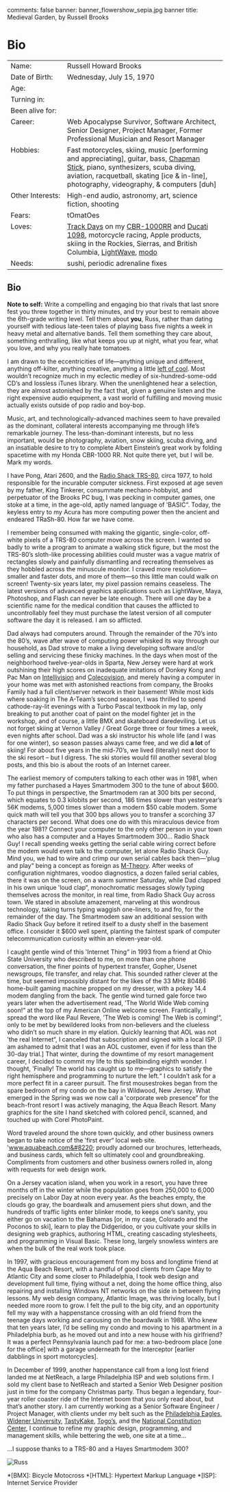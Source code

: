 comments: false
banner: banner_flowershow_sepia.jpg
banner title: Medieval Garden, by Russell Brooks

# Bio

<table border="0" cellspacing="1" cellpadding="4" id="bio_table">
<tr>
    <td class="row">
        Name:</td>
    <td class="row">
        Russell Howard Brooks</td>
</tr>
<tr>
    <td class="altrow">
        Date of Birth:</td>
    <td class="altrow">
        Wednesday, July 15, 1970</td>
</tr>
<tr>
    <td class="row">
        Age:</td>
    <td class="row">
        <script type="text/javascript">
            document.write(age);
        </script></td>
</tr>
<tr>
    <td class="altrow">
        Turning <script type="text/javascript">
            document.write(age2);
        </script> in:</td>
    <td class="altrow" id="nextBirthday"></td>
</tr>
<tr>
    <td class="row" nowrap="nowrap">
        Been alive for:</td>
    <td class="row" id="beenAlive"></td>
</tr>
<tr>
    <td class="altrow" valign="top">
        Career:</td>
    <td class="altrow">
        Web Apocalypse Survivor, Software Architect, Senior Designer,
        Project Manager, Former Professional Musician and Resort Manager</td>
</tr>
<tr>
    <td class="row" valign="top">
        Hobbies:</td>
    <td class="row">
        Fast motorcycles, skiing, music [performing and appreciating], guitar, bass,
        <a href="http://www.stick.com/">Chapman Stick</a>,
        piano, synthesizers, scuba diving, aviation, racquetball, skating [ice &#38;
        in-line], photography, videography, &#38; computers [duh]</td>
</tr>
<tr>
    <td class="altrow" valign="top" nowrap="nowrap">
        Other Interests:</td>
    <td class="altrow">
        High-end audio, astronomy, art, science fiction, shooting</td>
</tr>
<tr>
    <td class="row">
        Fears:</td>
    <td class="row">
        tOmatOes</td>
</tr>
<tr>
    <td class="altrow" valign="top">
        Loves:</td>
    <td class="altrow">
        <a href="http://www.nesba.com/">Track Days</a> on my <a href="http://en.wikipedia.org/wiki/Honda_CBR1000RR"><span class="caps">CBR</span>-1000RR</a> and <a href="http://en.wikipedia.org/wiki/Ducati_1098">Ducati 1098</a>, motorcycle racing, Apple products, skiing in the Rockies, Sierras, and British Columbia, <a href="http://www.lightwave3d.com/">LightWave</a>, <a href="http://www.luxology.com/">modo</a></td>
</tr>
<tr>
    <td class="row">
        Needs:</td>
    <td class="row">
        sushi, periodic adrenaline fixes</td>
</tr>
</table>

## Bio

**Note to self:** Write a compelling and engaging bio that rivals that last snore fest you threw together in thirty minutes, and try your best to remain above the 6th-grade writing level. Tell them about **you**, Russ, rather than dating yourself with tedious late-teen tales of playing bass five nights a week in heavy metal and alternative bands. Tell them something they care about, something enthralling, like what keeps you up at night, what you fear, what you love, and why you really hate tomatoes.

I am drawn to the eccentricities of life—anything unique and different, anything off-kilter, anything creative, anything a little [left of cool](http://www.flecktones.com/). Most wouldn&#8217;t recognize much in my eclectic medley of six-hundred-some-odd CD&#8217;s and lossless iTunes library. When the unenlightened hear a selection, they are almost astonished by the fact that, given a genuine listen and the right expensive audio equipment, a vast world of fulfilling and moving music actually exists outside of pop radio and boy-bop.

Music, art, and technologically-advanced machines seem to have prevailed as the dominant, collateral interests accompanying me through life&#8217;s remarkable journey. The less-than-dominant interests, but no less important, would be photography, aviation, snow skiing, scuba diving, and an insatiable desire to try to complete Albert Einstein&#8217;s great work by folding spacetime with my Honda CBR-1000 RR. Not quite there yet, but I will be. Mark my words.

I have Pong, Atari 2600, and the [Radio Shack TRS-80](http://oldcomputers.net/trs80i.html), circa 1977, to hold responsible for the incurable computer sickness. First exposed at age seven by my father, King Tinkerer, consummate mechano-hobbyist, and perpetuator of the Brooks PC bug, I was pecking in computer games, one stoke at a time, in the age-old, aptly named language of &#8219;BASIC&#8220;. Today, the keyless entry to my Acura has more computing power then the ancient and endeared TRaSh-80. How far we have come.

I remember being consumed with making the gigantic, single-color, off-white pixels of a TRS-80 computer move across the screen. I wanted so badly to write a program to animate a walking stick figure, but the most the TRS-80&#8217;s sloth-like processing abilities could muster was a vague matrix of rectangles slowly and painfully dismantling and recreating themselves as they hobbled across the minuscule monitor. I craved more resolution—smaller and faster dots, and more of them—so this little man could walk on screen! Twenty-six years later, my pixel passion remains ceaseless. The latest versions of advanced graphics applications such as LightWave, Maya, Photoshop, and Flash can never be late enough. There will one day be a scientific name for the medical condition that causes the afflicted to uncontrollably feel they must purchase the latest version of all computer software the day it is released. I am so afflicted.

Dad always had computers around. Through the remainder of the 70&#8217;s into the 80&#8217;s, wave after wave of computing power whisked its way through our household, as Dad strove to make a living developing software and/or selling and servicing these finicky machines. In the days when most of the neighborhood twelve-year-olds in Sparta, New Jersey were hard at work outshining their high scores on inadequate imitations of Donkey Kong and Pac Man on [Intellivision](http://www.intellivisionlives.com/) and [Colecovision](http://www.colecovision.com/), and merely having a computer in your home was met with astonished reactions from company, the Brooks Family had a full client/server network in their basement! While most kids where soaking in The A-Team&#8217;s second season, I was thrilled to spend cathode-ray-lit evenings with a Turbo Pascal textbook in my lap, only breaking to put another coat of paint on the model fighter jet in the workshop, and of course, a little BMX and skateboard daredeviling. Let us not forget skiing at Vernon Valley / Great Gorge three or four times a week, even nights after school. Dad was a ski instructor his whole life (and I was for one winter), so season passes always came free, and we did **a lot** of skiing! For about five years in the mid-70&#8217;s, we lived (literally) next door to the ski resort – but I digress. The ski stories would fill another several blog posts, and this bio is about the roots of an Internet career.

The earliest memory of computers talking to each other was in 1981, when my father purchased a Hayes Smartmodem 300 to the tune of about $600. To put things in perspective, the Smartmodem ran at 300 bits per second, which equates to 0.3 kilobits per second, 186 times slower than yesteryear&#8217;s 56K modems, 5,000 times slower than a modern $50 cable modem. Some quick math will tell you that 300 bps allows you to transfer a scorching 37 characters per second. What does one do with this miraculous device from the year 1981? Connect your computer to the only other person in your town who also has a computer and a Hayes Smartmodem 300... Radio Shack Guy! I recall spending weeks getting the serial cable wiring correct before the modem would even talk to the computer, let alone Radio Shack Guy. Mind you, we had to wire and crimp our own serial cables back then—&#8219;plug and play&#8220; being a concept as foreign as [M-Theory](http://www.damtp.cam.ac.uk/user/gr/public/qg_ss.html). After weeks of configuration nightmares, voodoo diagnostics, a dozen failed serial cables, there it was on the screen, on a warm summer Saturday, while Dad clapped in his own unique &#8219;loud clap&#8220;, monochromatic messages slowly typing themselves across the monitor, in real time, from Radio Shack Guy across town. We stared in absolute amazement, marveling at this wondrous technology, taking turns typing waggish one-liners, to and fro, for the remainder of the day. The Smartmodem saw an additional session with Radio Shack Guy before it retired itself to a dusty shelf in the basement office. I consider it $600 well spent, planting the faintest spark of computer telecommunication curiosity within an eleven-year-old.

I caught gentle wind of this &#8219;Internet Thing&#8220; in 1993 from a friend at Ohio State University who described to me, on more than one phone conversation, the finer points of hypertext transfer, Gopher, Usenet newsgroups, file transfer, and relay chat. This sounded rather clever at the time, but seemed impossibly distant for the likes of the 33 MHz 80486 home-built gaming machine propped on my dresser, with a pokey 14.4 modem dangling from the back. The gentle wind turned gale force two years later when the advertisement read, &#8219;The World Wide Web coming soon!&#8220; at the top of my American Online welcome screen. Frantically, I spread the word like Paul Revere, &#8217;The Web is coming! The Web is coming!&#8220;, only to be met by bewildered looks from non-believers and the clueless who didn&#8217;t so much share in my elation. Quickly learning that AOL was not &#8219;the real Internet&#8220;, I canceled that subscription and signed with a local ISP. \[I am ashamed to admit that I was an AOL customer, even if for less than the 30-day trial.\] That winter, during the downtime of my resort management career, I decided to commit my life to this spellbinding eighth wonder. I thought, &#8219;Finally! The world has caught up to me—graphics to satisfy the right hemisphere and programming to nurture the left.&#8220; I couldn&#8217;t ask for a more perfect fit in a career pursuit. The first mousestrokes began from the spare bedroom of my condo on the bay in Wildwood, New Jersey. What emerged in the Spring was we now call a &#8219;corporate web presence&#8220; for the beach-front resort I was actively managing, the Aqua Beach Resort. Many graphics for the site I hand sketched with colored pencil, scanned, and touched up with Corel PhotoPaint.

Word traveled around the shore town quickly, and other business owners began to take notice of the &#8219;first ever&#8220; local web site. &#8219;www.aquabeach.com&#8220; proudly adorned our brochures, letterheads, and business cards, which felt so ultimately cool and groundbreaking. Compliments from customers and other business owners rolled in, along with requests for web design work.

On a Jersey vacation island, when you work in a resort, you have three months off in the winter while the population goes from 250,000 to 6,000 precisely on Labor Day at noon every year. As the beaches empty, the clouds go gray, the boardwalk and amusement piers shut down, and the hundreds of traffic lights enter blinker mode, to keeps one&#8217;s sanity, you either go on vacation to the Bahamas \[or, in my case, Colorado and the Poconos to ski\], learn to play the Didgeridoo, or you cultivate your skills in designing web graphics, authoring HTML, creating cascading stylesheets, and programming in Visual Basic. These long, largely snowless winters are when the bulk of the real work took place.

In 1997, with gracious encouragement from my boss and longtime friend at the Aqua Beach Resort, with a handful of good clients from Cape May to Atlantic City and some closer to Philadelphia, I took web design and development full time, flying without a net, doing the home office thing, also repairing and installing Windows NT networks on the side in between flying lessons. My web design company, Atlantic Image, was thriving locally, but I needed more room to grow. I felt the pull to the big city, and an opportunity fell my way with a happenstance crossing with an old friend from the teenage days working and carousing on the boardwalk in 1988. Who knew that ten years later, I&#8217;d be selling my condo and moving to his apartment in a Philadelphia burb, as he moved out and into a new house with his girlfriend? It was a perfect Pennsylvania launch pad for me: a two-bedroom place [one for the office] with a garage underneath for the Interceptor \[earlier dabblings in sport motorcycles\].

In December of 1999, another happenstance call from a long lost friend landed me at NetReach, a large Philadelphia ISP and web solutions firm. I sold my client base to NetReach and started a Senior Web Designer position just in time for the company Christmas party. Thus began a legendary, four-year roller coaster ride of the Internet boom that you only read about, but that&#8217;s another story. I am currently working as a Senior Software Engineer / Project Manager, with clients under my belt such as the [Philadelphia Eagles](http://www.philadelphiaeagles.com/), [Widener University](http://www.widener.edu/), [TastyKake](http://www.tastykake.com/), [Togo&#8217;s](http://www.togos.com/), and the [National Constitution Center](http://www.constitutioncenter.org/), I continue to refine my graphic design, programming, and management skills, while bettering the web, one site at a time…

...I suppose thanks to a TRS-80 and a Hayes Smartmodem 300?

![Russ](/images/sig_russ.gif)

*[BMX]: Bicycle Motocross
*[HTML]: Hypertext Markup Language
*[ISP]: Internet Service Provider
